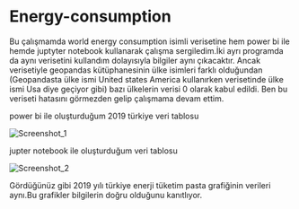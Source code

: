 # Energy-consumption

Bu çalışmamda world energy consumption isimli verisetine hem power bi ile hemde juptyter notebook kullanarak çalışma sergiledim.İki ayrı programda da aynı verisetini kullandım dolayısıyla bilgiler aynı çıkacaktır.
Ancak verisetiyle geopandas kütüphanesinin ülke isimleri farklı olduğundan (Geopandasta ülke ismi United states America kullanırken verisetinde ülke ismi Usa diye geçiyor gibi) bazı ülkelerin verisi 0 olarak kabul edildi.
Ben bu veriseti hatasını görmezden gelip çalışmama devam ettim.





power bi ile oluşturduğum 2019 türkiye veri tablosu


![Screenshot_1](https://github.com/mahmutdursun33/Energy-consumption/assets/112586810/35c58142-8178-4ccb-8544-fb900081e316) 


jupter notebook ile oluşturduğum veri tablosu


![Screenshot_2](https://github.com/mahmutdursun33/Energy-consumption/assets/112586810/7129e0c5-91b3-42b1-9b95-0fdd9ef9b3bf)

Gördüğünüz gibi 2019 yılı türkiye enerji tüketim pasta grafiğinin verileri aynı.Bu grafikler bilgilerin doğru olduğunu kanıtlıyor.








